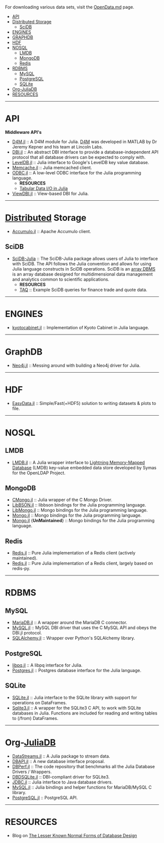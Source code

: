 For downloading various data sets, visit the [OpenData.md](https://github.com/svaksha/Julia.jl/blob/master/OpenData.md) page.

+ [API](#api)
+ [Distributed Storage](#distributed-storage)
   + [SciDB](#scidb)
+ [ENGINES](#engines)
+ [GRAPHDB](#graphdb)
+ [HDF](#hdf)
+ [NOSQL](#nosql)
   + [LMDB](#lmdb)
   + [MongoDB](#mongodb) 
   + [Redis](#redis)
+ [RDBMS](#rdbms)
   + [MySQL](#mysql)
   + [PostgreSQL](#postgresql)
   + [SQLite](#sqlite)
+ [Org-JuliaDB](#org-juliadb)
+ [RESOURCES](#resources)

----


# API
**Middleware API's**
+ [D4M.jl](https://github.com/achen12/D4M.jl) :: A D4M module for Julia. [D4M](http://www.mit.edu/~kepner/D4M/) was developed in MATLAB by Dr Jeremy Kepner and his team at Lincoln Labs.
+ [DBI.jl](https://github.com/johnmyleswhite/DBI.jl) :: An abstract DBI interface to provide a database-independent API protocol that all database drivers can be expected to comply with.
+ [LevelDB.jl](https://github.com/jerryzhenleicai/LevelDB.jl) :: Julia interface to Google's LevelDB key value database.
+ [Memcache.jl](https://github.com/tanmaykm/Memcache.jl) :: Julia memcached client.
+ [ODBC.jl](https://github.com/quinnj/ODBC.jl) :: A low-level ODBC interface for the Julia programming language.
   + __RESOURCES__
   + [Tabular Data I/O in Julia](http://randyzwitch.com/julia-import-data/)
+ [ViewDBI.jl](https://github.com/kmsquire/ViewDBI.jl) :: View-based DBI for Julia.

----

# [Distributed](https://en.wikipedia.org/wiki/Category:Distributed_data_stores) Storage
+ [Accumulo.jl](https://github.com/JuliaDB/Accumulo.jl) :: Apache Accumulo client. 

## SciDB 
+ [SciDB-Julia](https://github.com/Paradigm4/SciDB-Julia) :: The SciDB-Julia package allows users of Julia to interface with SciDB. The API follows the Julia convention and allows for using Julia language constructs in SciDB operations. SciDB is an [array DBMS](http://en.wikipedia.org/wiki/Array_DBMS) is an array database designed for multidimensional data management and analytics common to scientific applications.
   + __RESOURCES__
   + [TAQ](https://github.com/Paradigm4/TAQ) :: Example SciDB queries for finance trade and quote data.

----

# ENGINES
+ [kyotocabinet.jl](https://github.com/tuzzeg/kyotocabinet.jl) :: Implementation of Kyoto Cabinet in Julia language.

----

# GraphDB
+ [Neo4j.jl](https://github.com/glesica/Neo4j.jl) :: Messing around with building a Neo4j driver for Julia.

----

# HDF
+ [EasyData.jl](https://github.com/ma-laforge/EasyData.jl) :: Simple/Fast(+HDF5) solution to writing datasets & plots to file.

----

# NOSQL

## LMDB
+ [LMDB.jl](https://github.com/wildart/LMDB.jl) :: A Julia wrapper interface to [Lightning Memory-Mapped Database](http://symas.com/mdb/) (LMDB) key-value embedded data store developed by Symas for the OpenLDAP Project. 

## MongoDB 
+ [CMongo.jl](https://github.com/tenthdimension/CMongo.jl) :: Julia wrapper of the C Mongo Driver.
+ [LibBSON.jl](https://github.com/pzion/LibBSON.jl) :: libbson bindings for the Julia programming language.
+ [LibMongo.jl](https://github.com/pzion/LibMongo.jl) :: Mongo bindings for the Julia programming language.
+ [Mongo.jl](https://github.com/pzion/Mongo.jl) :: Mongo bindings for the Julia programming language.
+ [Mongo.jl](https://github.com/Lytol/Mongo.jl) {__UnMaintained__} :: Mongo bindings for the Julia programming language.

## Redis
+ [Redis.jl](https://github.com/jkaye2012/Redis.jl) :: Pure Julia implementation of a Redis client (actively maintained).
+ [Redis.jl](https://github.com/msainz/Redis.jl) :: Pure Julia implementation of a Redis client, largely based on redis-py.
 
----

# RDBMS
## MySQL
+ [MariaDB.jl](https://github.com/Dynactionize/MariaDB.jl) :: A wrapper around the MariaDB C connector.
+ [MySQL.jl](https://github.com/johnmyleswhite/MySQL.jl) :: MySQL DBI driver that uses the C MySQL API and obeys the DBI.jl protocol.
+ [SQLAlchemy.jl](https://github.com/malmaud/SQLAlchemy.jl) :: Wrapper over Python's SQLAlchemy library. 

## PostgreSQL
+ [libpq.jl](https://github.com/iamed2/libpq.jl) :: A libpq interface for Julia.
+ [Postgres.jl](https://github.com/NCarson/Postgres.jl) :: Postgres database interface for the Julia language.

## SQLite
+ [SQLite.jl](https://github.com/quinnj/SQLite.jl) :: Julia interface to the SQLite library with support for operations on DataFrames.
+ [Sqlite3.jl](https://github.com/PeetV/Sqlite3.jl) :: A wrapper for the SQLite3 C API, to work with SQLite databases in Julia. Functions are included for reading and writing tables to (/from) DataFrames.

----

# Org-[JuliaDB](https://github.com/JuliaDB)
+ [DataStreams.jl](https://github.com/JuliaDB/DataStreams.jl) :: A Julia package to stream data.
+ [DBAPI.jl](https://github.com/JuliaDB/DBAPI.jl) :: A new database interface proposal.
+ [DBPerf.jl](https://github.com/JuliaDB/DBPerf.jl) :: The code repository that benchmarks all the Julia Database Drivers / Wrappers.
+ [DBDSQLite.jl](https://github.com/JuliaDB/DBDSQLite.jl) :: DBI-compliant driver for SQLite3.
+ [JDBC.jl](https://github.com/JuliaDB/JDBC.jl) :: Julia interface to Java database drivers.
+ [MySQL.jl](https://github.com/JuliaDB/MySQL.jl) :: Julia bindings and helper functions for MariaDB/MySQL C library. 
+ [PostgreSQL.jl](https://github.com/JuliaDB/PostgreSQL.jl) :: PostgreSQL API.

----

# RESOURCES
+ Blog on [The Lesser Known Normal Forms of Database Design](http://www.johnmyleswhite.com/notebook/2014/09/10/the-lesser-known-normal-forms/)
